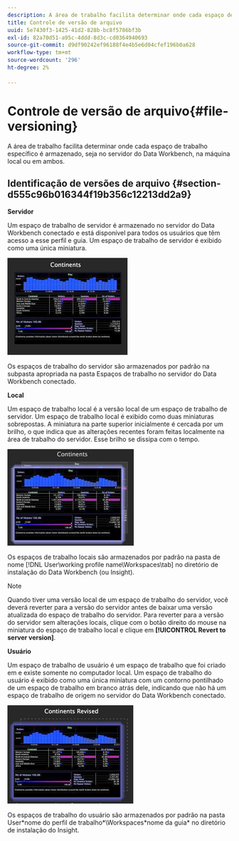 ```yaml
---
description: A área de trabalho facilita determinar onde cada espaço de trabalho específico é armazenado, seja no servidor do Data Workbench, na máquina local ou em ambos.
title: Controle de versão de arquivo
uuid: 5e7430f3-1425-41d2-828b-bc8f5786bf3b
exl-id: 82a70d51-a95c-4ddd-8d3c-cd0364940693
source-git-commit: d9df90242ef96188f4e4b5e6d04cfef196b0a628
workflow-type: tm+mt
source-wordcount: '296'
ht-degree: 2%

---
```


# Controle de versão de arquivo{#file-versioning}

A área de trabalho facilita determinar onde cada espaço de trabalho específico é armazenado, seja no servidor do Data Workbench, na máquina local ou em ambos.

## Identificação de versões de arquivo {#section-d555c96b016344f19b356c12213dd2a9}

**Servidor**

Um espaço de trabalho de servidor é armazenado no servidor do Data Workbench conectado e está disponível para todos os usuários que têm acesso a esse perfil e guia. Um espaço de trabalho de servidor é exibido como uma única miniatura.

![](assets/wsp_thumb_server.png)

Os espaços de trabalho do servidor são armazenados por padrão na subpasta apropriada na pasta Espaços de trabalho no servidor do Data Workbench conectado.

**Local**

Um espaço de trabalho local é a versão local de um espaço de trabalho de servidor. Um espaço de trabalho local é exibido como duas miniaturas sobrepostas. A miniatura na parte superior inicialmente é cercada por um brilho, o que indica que as alterações recentes foram feitas localmente na área de trabalho do servidor. Esse brilho se dissipa com o tempo.

![](assets/wsp_thumb_local.png)

Os espaços de trabalho locais são armazenados por padrão na pasta de nome [!DNL User\working profile name\Workspaces\tab] no diretório de instalação do Data Workbench (ou Insight).

>[!NOTE]
>
>Quando tiver uma versão local de um espaço de trabalho do servidor, você deverá reverter para a versão do servidor antes de baixar uma versão atualizada do espaço de trabalho do servidor. Para reverter para a versão do servidor sem alterações locais, clique com o botão direito do mouse na miniatura do espaço de trabalho local e clique em **[!UICONTROL Revert to server version]**.

**Usuário**

Um espaço de trabalho de usuário é um espaço de trabalho que foi criado em e existe somente no computador local. Um espaço de trabalho do usuário é exibido como uma única miniatura com um contorno pontilhado de um espaço de trabalho em branco atrás dele, indicando que não há um espaço de trabalho de origem no servidor do Data Workbench conectado.

![](assets/wsp_thumb_user.png)

Os espaços de trabalho do usuário são armazenados por padrão na pasta User\*nome do perfil de trabalho*\Workspaces\*nome da guia* no diretório de instalação do Insight.
